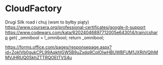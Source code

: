 # CloudFactory

Drugi Silk road i chuj
(wsm to byłby piąty)
https://www.coursera.org/professional-certificates/google-it-support
https://www.codewars.com/kata/62024046897712005e643014/train/csharp
get{
      _omnibool = !_omnibool;
      return _omnibool;






https://forms.office.com/pages/responsepage.aspx?id=ZokIVb0gukCPL99AqkhlGW5B9uZxdq9CqlOIwHBUWBFUM1JXRjlVQlhMMVJHRUQ0SkhZTTRQOEtTVS4u
